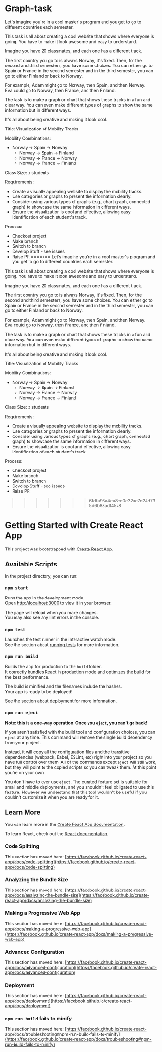 # Graph-task
Let's imagine you're in a cool master's program and you get to go to different countries each semester.

This task is all about creating a cool website that shows where everyone is going. You have to make it look awesome and easy to understand.

Imagine you have 20 classmates, and each one has a different track.

The first country you go to is always Norway, it's fixed. Then, for the second and third semesters, you have some choices. You can either go to Spain or France in the second semester and in the third semester, you can go to either Finland or back to Norway.

For example, Adam might go to Norway, then Spain, and then Norway.  
Eva could go to Norway, then France, and then Finland.

The task is to make a graph or chart that shows these tracks in a fun and clear way. You can even make different types of graphs to show the same information but in different ways.

It's all about being creative and making it look cool.

Title: Visualization of Mobility Tracks

Mobility Combinations:

-   Norway -\> Spain -\> Norway
    -   Norway -\> Spain -\> Finland
    -   Norway -\> France -\> Norway
    -   Norway -\> France -\> Finland

Class Size: x students

Requirements:

-   Create a visually appealing website to display the mobility tracks.
-   Use categories or graphs to present the information clearly.
-   Consider using various types of graphs (e.g., chart graph, connected graph) to showcase the same information in different ways.
-   Ensure the visualization is cool and effective, allowing easy identification of each student's track.

Process:

-   Checkout project
-   Make branch
-   Switch to branch
-   Develop Stuff - see issues
-   Raise PR
=======
Let's imagine you're in a cool master's program and you get to go to different countries each semester.

This task is all about creating a cool website that shows where everyone is going. You have to make it look awesome and easy to understand.

Imagine you have 20 classmates, and each one has a different track.

The first country you go to is always Norway, it's fixed. Then, for the second and third semesters, you have some choices. You can either go to Spain or France in the second semester and in the third semester, you can go to either Finland or back to Norway.

For example, Adam might go to Norway, then Spain, and then Norway.  
Eva could go to Norway, then France, and then Finland.

The task is to make a graph or chart that shows these tracks in a fun and clear way. You can even make different types of graphs to show the same information but in different ways.

It's all about being creative and making it look cool.

Title: Visualization of Mobility Tracks

Mobility Combinations:

-   Norway -\> Spain -\> Norway
    -   Norway -\> Spain -\> Finland
    -   Norway -\> France -\> Norway
    -   Norway -\> France -\> Finland

Class Size: x students

Requirements:

-   Create a visually appealing website to display the mobility tracks.
-   Use categories or graphs to present the information clearly.
-   Consider using various types of graphs (e.g., chart graph, connected graph) to showcase the same information in different ways.
-   Ensure the visualization is cool and effective, allowing easy identification of each student's track.

Process:

-   Checkout project
-   Make branch
-   Switch to branch
-   Develop Stuff - see issues
-   Raise PR
>>>>>>> 6fdfa93a4ea8ce0e32ae7d24d735d6b88adf4578

# Getting Started with Create React App

This project was bootstrapped with [Create React App](https://github.com/facebook/create-react-app).

## Available Scripts

In the project directory, you can run:

### `npm start`

Runs the app in the development mode.\
Open [http://localhost:3000](http://localhost:3000) to view it in your browser.

The page will reload when you make changes.\
You may also see any lint errors in the console.

### `npm test`

Launches the test runner in the interactive watch mode.\
See the section about [running tests](https://facebook.github.io/create-react-app/docs/running-tests) for more information.

### `npm run build`

Builds the app for production to the `build` folder.\
It correctly bundles React in production mode and optimizes the build for the best performance.

The build is minified and the filenames include the hashes.\
Your app is ready to be deployed!

See the section about [deployment](https://facebook.github.io/create-react-app/docs/deployment) for more information.

### `npm run eject`

**Note: this is a one-way operation. Once you `eject`, you can't go back!**

If you aren't satisfied with the build tool and configuration choices, you can `eject` at any time. This command will remove the single build dependency from your project.

Instead, it will copy all the configuration files and the transitive dependencies (webpack, Babel, ESLint, etc) right into your project so you have full control over them. All of the commands except `eject` will still work, but they will point to the copied scripts so you can tweak them. At this point you're on your own.

You don't have to ever use `eject`. The curated feature set is suitable for small and middle deployments, and you shouldn't feel obligated to use this feature. However we understand that this tool wouldn't be useful if you couldn't customize it when you are ready for it.

## Learn More

You can learn more in the [Create React App documentation](https://facebook.github.io/create-react-app/docs/getting-started).

To learn React, check out the [React documentation](https://reactjs.org/).

### Code Splitting

This section has moved here: [https://facebook.github.io/create-react-app/docs/code-splitting](https://facebook.github.io/create-react-app/docs/code-splitting)

### Analyzing the Bundle Size

This section has moved here: [https://facebook.github.io/create-react-app/docs/analyzing-the-bundle-size](https://facebook.github.io/create-react-app/docs/analyzing-the-bundle-size)

### Making a Progressive Web App

This section has moved here: [https://facebook.github.io/create-react-app/docs/making-a-progressive-web-app](https://facebook.github.io/create-react-app/docs/making-a-progressive-web-app)

### Advanced Configuration

This section has moved here: [https://facebook.github.io/create-react-app/docs/advanced-configuration](https://facebook.github.io/create-react-app/docs/advanced-configuration)

### Deployment

This section has moved here: [https://facebook.github.io/create-react-app/docs/deployment](https://facebook.github.io/create-react-app/docs/deployment)

### `npm run build` fails to minify

This section has moved here: [https://facebook.github.io/create-react-app/docs/troubleshooting#npm-run-build-fails-to-minify](https://facebook.github.io/create-react-app/docs/troubleshooting#npm-run-build-fails-to-minify)
